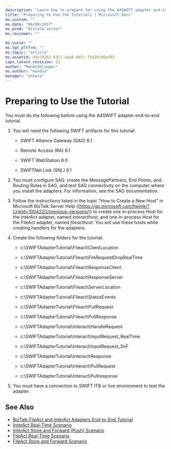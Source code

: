 ```yaml
---
description: "Learn how to prepare for using the A4SWIFT adapter end-to-end tutorial."
title: "Preparing to Use the Tutorial1 | Microsoft Docs"
ms.custom: ""
ms.date: "06/08/2017"
ms.prod: "biztalk-server"
ms.reviewer: ""

ms.suite: ""
ms.tgt_pltfrm: ""
ms.topic: "article"
ms.assetid: d4a792b2-8351-4ae8-9d7c-75420c00af03
caps.latest.revision: 12
author: "MandiOhlinger"
ms.author: "mandia"
manager: "anneta"
---
```

# Preparing to Use the Tutorial

You must do the following before using the A4SWIFT adapter end-to-end tutorial.

1. You will need the following SWIFT artifacts for this tutorial:

    - SWIFT Alliance Gateway (SAG) 6.1

    - Remote Access (RA) 6.1

    - SWIFT WebStation 6.0

    - SWIFTNet Link (SNL) 6.1

2. You must configure SAG: create the MessagePartners, End Points, and Routing Rules in SAG, and test SAG connectivity on the computer where you install the adapters. For information, see the SAG documentation.

3. Follow the instructions listed in the topic “How to Create a New Host” in Microsoft BizTalk Server Help ([https://go.microsoft.com/fwlink/?LinkId=100422](/previous-versions/)) to create one in-process Host for the InterAct adapter, named *interacthost*, and one in-process Host for the FileAct adapter, named *fileacthost*. You will use these hosts while creating handlers for the adapters.

4.  Create the following folders for the tutorial:

    - c:\SWIFTAdapterTutorial\Fileact\ClientLocation

    - c:\SWIFTAdapterTutorial\Fileact\FileRequestDropRealTime

    - c:\SWIFTAdapterTutorial\Fileact\ResponseClient

    - c:\SWIFTAdapterTutorial\Fileact\ResponseServer

    - c:\SWIFTAdapterTutorial\Fileact\ServerLocation

    - c:\SWIFTAdapterTutorial\Fileact\StatusEvents

    - c:\SWIFTAdapterTutorial\Fileact\PullRequest

    - c:\SWIFTAdapterTutorial\Fileact\PullResponse

    - c:\SWIFTAdapterTutorial\Interact\HandleRequest

    - c:\SWIFTAdapterTutorial\Interact\InputRequest_RealTime

    - c:\SWIFTAdapterTutorial\Interact\InputRequest_SnF

    - c:\SWIFTAdapterTutorial\Interact\Response

    - c:\SWIFTAdapterTutorial\Interact\PullRequest

    - c:\SWIFTAdapterTutorial\Interact\Pullresponse

5. You must have a connection to SWIFT ITB or live environment to test the adapter.

## See Also

- [BizTalk FileAct and InterAct Adapters End-to-End Tutorial](../../adapters-and-accelerators/fileact-interact/biztalk-fileact-and-interact-adapters-end-to-end-tutorial.md)
- [InterAct Real-Time Scenario](../../adapters-and-accelerators/fileact-interact/interact-real-time-scenario.md)
- [InterAct Store and Forward (Push) Scenario](../../adapters-and-accelerators/fileact-interact/interact-store-and-forward-push-scenario.md)
- [FileAct Real-Time Scenario](../../adapters-and-accelerators/fileact-interact/fileact-real-time-scenario.md)
- [FileAct Store and Forward Scenario](../../adapters-and-accelerators/fileact-interact/fileact-store-and-forward-scenario.md)